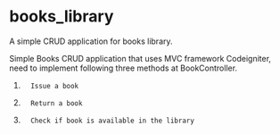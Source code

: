# books_library
A simple CRUD application for books library.

Simple Books CRUD application that uses MVC framework Codeigniter, need to implement following three methods at BookController.
1.       Issue a book
2.       Return a book
3.       Check if book is available in the library
